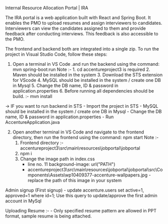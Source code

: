 Internal Resource Allocation Portal | IRA

The IRA portal is a web application built with React and Spring Boot. It enables the PMO to upload resumes and assign interviewers to candidates. Interviewers can view the candidates assigned to them and provide feedback after conducting interviews. This feedback is also accessible to the PMO.


The frontend and backend both are integrated into a single zip. To run the project in Visual Studio Code, follow these steps:

1. Open a terminal in VS Code .and run the backend using the command:   mvn spring-boot:run
   Note :- 1. cd accentureproject3 is required 
           2. Maven should be installed in the system
           3. Download the STS extension for VScode
           4. MySQL should be installed in the system / create one DB in Mysql
           5. Change the DB name, ID & password in application.properties
           6. Before running all dependencies should be build. :- mvn install 

  -> IF you want to run backend in STS 
       - Import the project in STS 
       - MySQL should be installed in the system / create one DB in Mysql
       - Change the DB name, ID & password in application.properties
       - Run AccentureApplication.java
  

2. Open another terminal in VS Code and navigate to the frontend directory, then run the frontend using the command: npm start
   Note :- 
   1. Frontend directory :- accentureproject3\src\main\resources\jobportal\jobportal
   2. npm i 
   3. Change the image path in index.css
       - line no. 11 background-image: url("PATH")
       - accentureproject3\src\main\resources\jobportal\jobportal\src\Components\Assets\wp10409377-accenture-wallpapers.jpg - replace the path of this image in your system
   

Admin signup (First signup) - update accenture.users set active=1, approved=1 where id=1; Use this query to update/approve the first admin account in MySql

Uploading Resume :- 
      - Only specified resume pattern are allowed in PPT format, sample resume is being attached.
     
 
